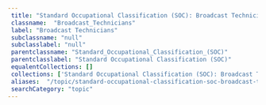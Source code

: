```yaml
--- 
 title: "Standard Occupational Classification (SOC): Broadcast Technicians" 
 classname:  "Broadcast_Technicians" 
 label: "Broadcast Technicians" 
 subclassname: "null" 
 subclasslabel: "null" 
 parentclassname: "Standard_Occupational_Classification_(SOC)" 
 parentclasslabel: "Standard Occupational Classification (SOC)" 
 equalentCollections: [] 
 collections: ['Standard Occupational Classification (SOC): Broadcast Technicians']
 aliases:  "/topic/standard-occupational-classification-soc-broadcast-technicians"  
 searchCategory: "topic" 
---
```

